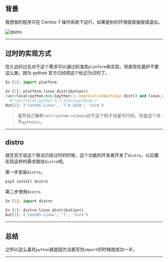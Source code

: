 ## 背景
我想我的程序只在 Centos-7 操作系统下运行，如果是别的环境就直接报错退出。

![distro](static/2020-12/distro.png)

---

## 过时的实现方式
在久远的过去对于这个需求可以通过标准库`platform`来实现，但是现在最好不要这么做，因为 python 官方已经把这个标记为过时了。
```python
In [1]: import platform                                                                           
                                                                                      
In [2]: platform.linux_distribution()                                                             
/usr/local/python/bin/ipython:1: DeprecationWarning: dist() and linux_distribution() functions are deprecated in Python 3.5                                                                         
  #!/usr/local/python-3.7.3/bin/python3.7                                                         
Out[2]: ('CentOS Linux', '7.6.1810', 'Core')
```
>虽然自己解析`/etc/system-release`对于这个例子也是可行的，但是这个并不`pythonic`。

---

## distro
就在官方说这个用法已经过时的时候，这个功能的开发者开发了`distro`，以后要实现这样的需求就找`distro`吧。

第一步安装`distro`。
```bash
pip3 install distro
```

第二步使用`distro`
```python
In [1]: import distro                                                                             
                                                                                                  
In [2]: distro.linux_distribution()                                                               
Out[2]: ('CentOS Linux', '7', 'Core') 
```
---

## 总结
之所以这么喜欢`python`就是因为当我写完`import`的时候就成功一半。

---